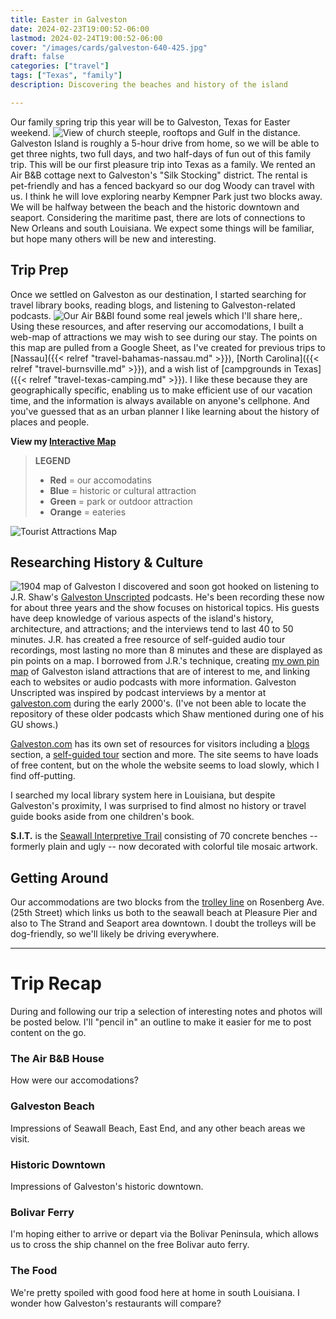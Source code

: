 ```yaml
---
title: Easter in Galveston
date: 2024-02-23T19:00:52-06:00
lastmod: 2024-02-24T19:00:52-06:00
cover: "/images/cards/galveston-640-425.jpg"
draft: false
categories: ["travel"]
tags: ["Texas", "family"]
description: Discovering the beaches and history of the island

---
```


Our family spring trip this year will be to Galveston, Texas for Easter weekend. ![View of church steeple, rooftops and Gulf in the distance.](/images/travel/galveston/galveston-320px.jpg#floatleft)Galveston Island is roughly a 5-hour drive from home, so we will be able to get three nights, two full days, and two half-days of fun out of this family trip. This will be our first pleasure trip into Texas as a family. We rented an Air B&B cottage next to Galveston's "Silk Stocking" district. The rental is pet-friendly and has a fenced backyard so our dog Woody can travel with us. I think he will love exploring nearby Kempner Park just two blocks away. We will be halfway between the beach and the historic downtown and seaport. Considering the maritime past, there are lots of connections to New Orleans and south Louisiana. We expect some things will be familiar, but hope many others will be new and interesting.

## Trip Prep

Once we settled on Galveston as our destination, I started searching for travel library books, reading blogs, and listening to Galveston-related podcasts. ![Our Air B&B](/images/travel/galveston/google-street-view-320px.jpg#floatright)I found some real jewels which I'll share here,. Using these resources, and after reserving our accomodations, I built a web-map of attractions we may wish to see during our stay. The points on this map are pulled from a Google Sheet, as I've created for previous trips to [Nassau]({{< relref "travel-bahamas-nassau.md" >}}), [North Carolina]({{< relref "travel-burnsville.md" >}}), and  a wish list of [campgrounds in Texas]({{< relref "travel-texas-camping.md" >}}). I like these because they are geographically specific, enabling us to make efficient use of our vacation time, and the information is always available on anyone's cellphone. And you've guessed that as an urban planner I like learning about the history of places and people.

**View my [Interactive Map](https://howisjames.github.io/maps/galveston/)**

> __LEGEND__
> - **Red** = our accomodatins
> - **Blue** = historic or cultural attraction
> - **Green** = park or outdoor attraction
> - **Orange** = eateries

![Tourist Attractions Map](/images/travel/galveston/galveston-pin-map_tn.jpg)

## Researching History & Culture

![1904 map of Galveston](/images/travel/galveston/map-galveston-historic-1904_320px.jpg#floatright)
I discovered and soon got hooked on listening to J.R. Shaw's [Galveston Unscripted](https://www.galvestonunscripted.com/) podcasts. He's been recording these now for about three years and the show focuses on historical topics. His guests have deep knowledge of various aspects of the island's history, architecture, and attractions; and the interviews tend to last 40 to 50 minutes. J.R. has created a free resource of self-guided audio tour recordings, most lasting no more than 8 minutes and these are displayed as pin points on a map. I borrowed from J.R.'s technique, creating [my own pin map](https://howisjames.github.io/maps/galveston/) of Galveston island attractions that are of interest to me, and linking each to websites or audio podcasts with more information. Galveston Unscripted was inspired by podcast interviews by a mentor at [galveston.com](https://www.galveston.com/) during the early 2000's. (I've not been able to locate the repository of these older podcasts which Shaw mentioned during one of his GU shows.)

[Galveston.com](https://www.galveston.com/) has its own set of resources for visitors including a [blogs](https://www.galveston.com/blogs/) section, a [self-guided tour](https://www.galveston.com/whattodo/tours/self-guided-tours/) section and more. The site seems to have loads of free content, but on the whole the website seems to load slowly, which I find off-putting. 

I searched my local library system here in Louisiana, but despite Galveston's proximity, I was surprised to find almost no history or travel guide books aside from one children's book.

**S.I.T.** is the [Seawall Interpretive Trail](https://www.galveston.com/whattodo/tours/self-guided-tours/seawall-interpretive-trail/) consisting of 70 concrete benches -- formerly plain and ugly -- now decorated with colorful tile mosaic artwork.


## Getting Around

Our accommodations are two blocks from the [trolley line](https://www.galvestontx.gov/1209/Trolleys) on Rosenberg Ave. (25th Street) which links us both to the seawall beach at Pleasure Pier and also to The Strand and Seaport area downtown. I doubt the trolleys will be dog-friendly, so we'll likely be driving everywhere.

---

# Trip Recap

During and following our trip a selection of interesting notes and photos will be posted below. I'll "pencil in" an outline to make it easier for me to post content on the go.

### The Air B&B House

How were our accomodations?

### Galveston Beach

Impressions of Seawall Beach, East End, and any other beach areas we visit.

### Historic Downtown

Impressions of Galveston's historic downtown.

### Bolivar Ferry

I'm hoping either to arrive or depart via the Bolivar Peninsula, which allows us to cross the ship channel on the free Bolivar auto ferry.

### The Food

We're pretty spoiled with good food here at home in south Louisiana. I wonder how Galveston's restaurants will compare?

